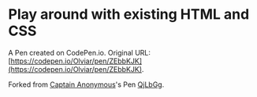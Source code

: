 # Play around with existing HTML and CSS

A Pen created on CodePen.io. Original URL: [https://codepen.io/Olviar/pen/ZEbbKJK](https://codepen.io/Olviar/pen/ZEbbKJK).



Forked from [Captain Anonymous](http://codepen.io/anon/)'s Pen [QjLbGg](http://codepen.io/anon/pen/QjLbGg/).
